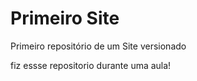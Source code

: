# Primeiro Site
 Primeiro repositório de um Site versionado

fiz essse repositorio durante uma aula!